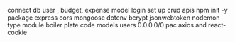 connect db
user , budget, expense model
login set up
crud apis
npm init -y
package express cors mongoose dotenv bcrypt jsonwebtoken nodemon
type module
boiler plate code
models users 0.0.0.0/0
pac axios and react-cookie
